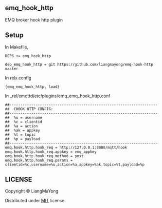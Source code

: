 ## emq_hook_http
EMQ broker hook http plugin
## Setup
In Makefile,
```
DEPS += emq_hook_http

dep_emq_hook_http = git https://github.com/liangmayong/emq-hook-http master
```
In relx.config
```
{emq_emq_hook_http, load}
```
In _rel/emqttd/etc/plugins/emq_emq_hook_http.conf
```
##--------------------------------------------------------------------
##  CHOOK HTTP CONFIG:
##--------------------------------------------------------------------
##  %u = username
##  %c = clientid
##  %a = action
##  %ak = appkey
##  %t = topic
##  %p = payload
##--------------------------------------------------------------------
emq.hook.http.hook_req = http://127.0.0.1:8080/mqtt/hook
emq.hook.http.hook_req.appkey = emq_appkey
emq.hook.http.hook_req.method = post
emq.hook.http.hook_req.params = clientid=%c,username=%u,action=%a,appkey=%ak,topic=%t,payload=%p
```
## LICENSE
Copyright © LiangMaYong

Distributed under [MIT](https://github.com/LiangMaYong/emq-hook-http/blob/master/LICENSE) license.
